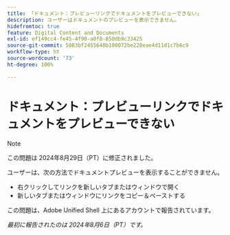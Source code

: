 ```yaml
---
title: 「ドキュメント：プレビューリンクでドキュメントをプレビューできない」
description: ユーザーはドキュメントのプレビューを表示できません。
hidefromtoc: true
feature: Digital Content and Documents
exl-id: ef149cc4-fe45-4f90-a0f8-850db9c33425
source-git-commit: 5883bf2455640b180072be228eae4d11d1c7b6c9
workflow-type: ht
source-wordcount: '73'
ht-degree: 100%

---
```


# ドキュメント：プレビューリンクでドキュメントをプレビューできない

>[!NOTE]
>
>この問題は 2024年8月29日（PT）に修正されました。

ユーザーは、次の方法でドキュメントプレビューを表示することができません。

* 右クリックしてリンクを新しいタブまたはウィンドウで開く
* 新しいタブまたはウィンドウにリンクをコピー＆ペーストする

この問題は、Adobe Unified Shell 上にあるアカウントで報告されています。

_最初に報告されたのは 2024年8月6日（PT）です。_
